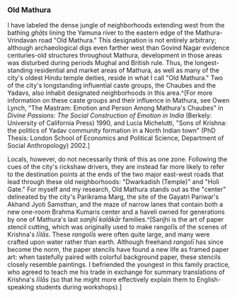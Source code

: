 ### Old Mathura

I have labeled the dense jungle of neighborhoods extending west from the bathing _ghāṭs_ lining the Yamuna river to the eastern edge of the Mathura-Vrindavan road "Old Mathura." This designation is not entirely arbitrary; although archaeological digs even farther west than Govind Nagar evidence centuries-old structures throughout Mathura, development in those areas was disturbed during periods Mughal and British rule. Thus, the longest-standing residential and market areas of Mathura, as well as many of the city's oldest Hindu temple deities, reside in what I call "Old Mathura." Two of the city's longstanding influential caste groups, the Chaubes and the Yadavs, also inhabit designated neighborhoods in this area.^[For more information on these caste groups and their influence in Mathura, see Owen Lynch, "The Mastram: Emotion and Person Among Mathura's Chaubes" in _Divine Passions: The Social Construction of Emotion in India_ (Berkely: University of California Press) 1990, and Lucia Michelutti, "Sons of Krishna: the politics of Yadav community formation in a North Indian town" (PhD Thesis: London School of Economics and Political Science, Department of Social Anthropology) 2002.]

Locals, however, do not necessarily think of this as one zone. Following the cues of the city's rickshaw drivers, they are instead far more likely to refer to the destination points at the ends of the two major east-west roads that lead through these old neighborhoods: "Dwarkadish (Temple)" and "Holi Gate." For myself and my research, Old Mathura stands out as the "center" delineated by the city's Parikrama Marg, the site of the Gayatri Pariwar's Akhand Jyoti Samsthan, and the maze of narrow lanes that contain both a new one-room Brahma Kumaris center and a haveli owned for generations by one of Mathura's last _sanjhī kalākār_ families.^[Sanjhi is the art of paper stencil cutting, which was originally used to make rangolīs of the scenes of Krishna's _līlās_. These _rangolīs_ were often quite large, and many were crafted upon water rather than earth. Although freehand _rangolī_ has since become the norm, the paper stencils have found a new life as framed paper art: when tastefully paired with colorful background paper, these stencils closely resemble paintings. I befriended the youngest in this family practice, who agreed to teach me his trade in exchange for summary translations of Krishna's _līlās_ (so that he might more effectively explain them to English-speaking students during workshops).]
